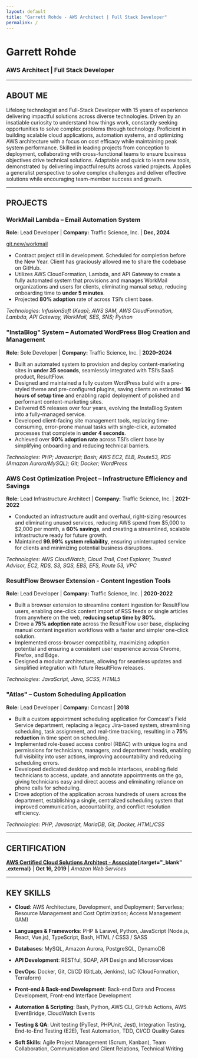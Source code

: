 ```yaml
---
layout: default
title: "Garrett Rohde - AWS Architect | Full Stack Developer"
permalink: /
---
```


# Garrett Rohde

### AWS Architect | Full Stack Developer    

---

## ABOUT ME

Lifelong technologist and Full-Stack Developer with 15 years of experience delivering impactful solutions across diverse technologies. Driven by an insatiable curiosity to understand how things work, constantly seeking opportunities to solve complex problems through technology. Proficient in building scalable cloud applications, automation systems, and optimizing AWS architecture with a focus on cost efficacy while maintaining peak system performance. Skilled in leading projects from conception to deployment, collaborating with cross-functional teams to ensure business objectives drive technical solutions. Adaptable and quick to learn new tools, demonstrated by delivering impactful results across varied projects. Applies a generalist perspective to solve complex challenges and deliver effective solutions while encouraging team-member success and growth.

---

## PROJECTS

### WorkMail Lambda – Email Automation System

**Role:** Lead Developer | **Company:** Traffic Science, Inc. | **Dec, 2024**

[git.new/workmail](https://git.new/workmail)

- Contract project still in development. Scheduled for completion before the New Year. Client has graciously allowed me to share the codebase on GitHub.
- Utilizes AWS CloudFormation, Lambda, and API Gateway to create a fully automated system that provisions and manages WorkMail organizations and users for clients, eliminating manual setup, reducing onboarding time to **under 5 minutes**.
- Projected **80% adoption** rate of across TSI’s client base.

*Technologies: InfusionSoft (Keap); AWS SAM, AWS CloudFormation, Lambda, API Gateway, WorkMail, SES, SNS; Python*

### "InstaBlog" System – Automated WordPress Blog Creation and Management

**Role:** Sole Developer | **Company:** Traffic Science, Inc. | **2020–2024**

- Built an automated system to provision and deploy content-marketing sites in **under 35 seconds**, seamlessly integrated with TSI’s SaaS product, ResultFlow.
- Designed and maintained a fully custom WordPress build with a pre-styled theme and pre-configured plugins, saving clients an estimated **16 hours of setup time** and enabling rapid deployment of polished and performant content-marketing sites.
- Delivered 65 releases over four years, evolving the InstaBlog System into a fully-managed service.
- Developed client-facing site management tools, replacing time-consuming, error-prone manual tasks with single-click, automated processes that complete in **under 4 seconds**.
- Achieved over **90% adoption rate** across TSI’s client base by simplifying onboarding and reducing technical barriers.

*Technologies: PHP; Javascript; Bash; AWS EC2, ELB, Route53, RDS (Amazon Aurora/MySQL); Git; Docker; WordPress*

### AWS Cost Optimization Project – Infrastructure Efficiency and Savings

**Role:** Lead Infrastructure Architect | **Company:** Traffic Science, Inc. | **2021–2022**

- Conducted an infrastructure audit and overhaul, right-sizing resources and eliminating unused services, reducing AWS spend from $5,000 to $2,000 per month, a **60% savings**, and creating a streamlined, scalable infrastructure ready for future growth.
- Maintained **99.99% system reliability**, ensuring uninterrupted service for clients and minimizing potential business disruptions.

*Technologies: AWS CloudWatch, Cloud Trail, Cost Explorer, Trusted Advisor, EC2, RDS, S3, SQS, EBS, EFS, Route 53, VPC*

### ResultFlow Browser Extension - Content Ingestion Tools

**Role:** Lead Developer | **Company:** Traffic Science, Inc. | **2020-2022**

- Built a browser extension to streamline content ingestion for ResultFlow users, enabling one-click content import of RSS feeds or single articles from anywhere on the web, **reducing setup time by 80%**.
- Drove a **75% adoption rate** across the ResultFlow user base, displacing manual content ingestion workflows with a faster and simpler one-click solution.
- Implemented cross-browser compatibility, maximizing adoption potential and ensuring a consistent user experience across Chrome, Firefox, and Edge.
- Designed a modular architecture, allowing for seamless updates and simplified integration with future ResultFlow releases.

*Technologies: JavaScript, Java, SCSS, HTML5*

### "Atlas" – Custom Scheduling Application

**Role:** Lead Developer | **Company:** Comcast | **2018**

- Built a custom appointment scheduling application for Comcast's Field Service department, replacing a legacy Jira-based system, streamlining scheduling, task assignment, and real-time tracking, resulting in a **75% reduction** in time spent on scheduling.
- Implemented role-based access control (RBAC) with unique logins and permissions for technicians, managers, and department heads, enabling full visibility into user actions, improving accountability and reducing scheduling errors.
- Developed dedicated desktop and mobile interfaces, enabling field technicians to access, update, and annotate appointments on the go, giving technicians easy and direct access and eliminating reliance on phone calls for scheduling.
- Drove adoption of the application across hundreds of users across the department, establishing a single, centralized scheduling system that improved communication, accountability, and conflict resolution efficiency.

*Technologies: PHP, Javascript, MariaDB, Git, Docker, HTML/CSS*

---

## CERTIFICATION

**[AWS Certified Cloud Solutions Architect - Associate](https://cp.certmetrics.com/amazon/en/public/verify/credential/LSJNYXR2E241QFCG){:target="_blank" .external}** \| **Oct 16, 2019** \| *Amazon Web Services*

---

## KEY SKILLS

- **Cloud**: AWS Architecture, Development, and Deployment; Serverless; Resource Management and Cost Optimization; Access Management (IAM)

- **Languages & Frameworks**: PHP & Laravel, Python, JavaScript (Node.js, React, Vue.js), TypeScript, Bash, HTML / CSS3 / SASS

- **Databases**: MySQL, Amazon Aurora, PostgreSQL, DynamoDB

- **API Development**: RESTful, SOAP, API Design and Microservices

- **DevOps**: Docker, Git, CI/CD (GitLab, Jenkins), IaC (CloudFormation, Terraform)

- **Front-end & Back-end Development**: Back-end Data and Process Development, Front-end Interface Development

- **Automation & Scripting**: Bash, Python, AWS CLI, GitHub Actions, AWS EventBridge, CloudWatch Events

- **Testing & QA**: Unit testing (PyTest, PHPUnit, Jest), Integration Testing, End-to-End Testing (E2E), Test Automation, TDD, CI/CD Quality Gates

- **Soft Skills**: Agile Project Management (Scrum, Kanban), Team Collaboration, Communication and Client Relations, Technical Writing
